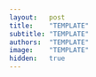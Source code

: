 ```yaml
---
layout:   post
title:    "TEMPLATE"
subtitle: "TEMPLATE"
authors:  "TEMPLATE"
image:    "TEMPLATE"
hidden:   true
---
```

